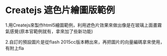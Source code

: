 Createjs 遮色片繪圖版範例 
==
1.用Createjs來製作html5繪圖範例，利用遮色片效果來做出像是在玻璃上面畫霧氣感覺(原本官範例就有，拿來加了些新功能)

2.自訂的預設圖片是從flash 2015cc版本轉出來，再把圖片的向量編碼拿來使用，有附上fla
